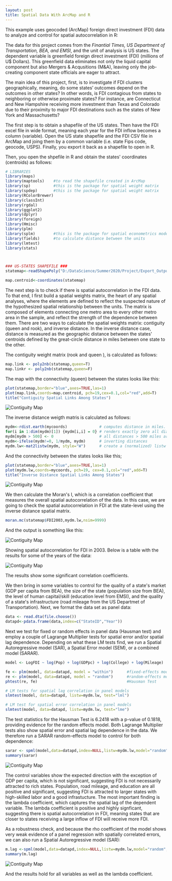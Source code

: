 ```yaml
---
layout: post
title: Spatial Data With ArcMap and R
---
```


This example uses geocoded (ArcMap) foreign direct investment (FDI) data to analyze and control for spatial autocorrelation in R:

The data for this project comes from the *Finantial Times, US Department of Transportation, BEA, and EMSI*, and the unit of analysis is US states. The dependent variable is greenfield foreign direct investment (FDI) (millions of U$ Dollars). This greenfield data eliminates not only the liquid capital component but also Mergers & Acqusitions (M&A), leaving only the job-creating component state officials are eager to attract. 

The main idea of this project, first, is to investigate if FDI clusters geographically, meaning, do some states’ outcomes depend on the outcomes in other states? In other words, is FDI contagious from states to neighboring or otherwise proximate states? For instance, are Connecticut and New Hampshire receiving more investment than Texas and Colorado due to their proximity to major FDI destinations such as the states of New York and Massachusetts?

The first step is to obtain a shapefile of the US states. Then have the FDI excel file in wide format, meaning each year for the FDI inflow becomes a column (variable). Open the US state shapefile and the FDI CSV file in ArcMap and joing them by a common variable (i.e. state Fips code, geocode, USPS). Finally, you export it back as a shapefile to open in R.

Then, you open the shpefile in R and obtain the states' coordinates (centroids) as follows:

```R
# LIBRARIES
library(maps)
library(maptools)    #to read the shapefile created in ArcMap
library(sp)          #this is the package for spatial weight matrix
library(spdep)       #this is the package for spatial weight matrix
library(RColorBrewer)
library(classInt)
library(rgdal)
library(ggplot2)
library(dplyr)
library(foreign)
library(Hmisc)
library(plm)
library(splm)        #this is the package for spatial econometrics modeling
library(fields)      #to calculate distance between the units
library(lmtest)
library(stats)



### US-STATES SHAPEFILE ###
statemap<-readShapePoly("D:/DataScience/Summer2020/Project/Export_Output_2.shp",IDvar="GEOID",proj4string=CRS("+proj=longlat +ellps=WGS84"))

map.centroid<-coordinates(statemap)   

```

The next step is to check if there is spatial autocorrelation in the FDI data. To that end, I first build a spatial weights matrix, the heart of any spatial analyses, where the elements are defined to reflect the suspected nature of the hypothesized spatial relationship between the units. The matrix is composed of elements connecting one metro area to every other metro area in the sample, and reflect the strength of the dependence between them. There are two ways to calculate the spatial weights matrix: contiguity (queen and rook), and inverse distance. In the inverse distance case, distance is measured as the geographic distance between the states' centroids defined by the great-circle distance in miles between one state to the other.

The contiguity weight matrix (rook and queen ), is calculated as follows:

```R
map.link <- poly2nb(statemap,queen=T)
map.linkr <- poly2nb(statemap,queen=F)

```

The map with the connectivity (queen) between the states looks like this:
```R
plot(statemap,border="blue",axes=TRUE,las=1)
plot(map.link,coords=map.centroid, pch=19,cex=0.1,col="red",add=T)
title("Contiguity Spatial Links Among States")                 
```
![Contiguity Map](https://github.com/pmcavallo/pmcavallo.github.io/blob/master/images/queen2.png?raw=true)

The inverse distance weigth matris is calculated as follows:
```R
mydm<-rdist.earth(mycoords)              # computes distance in miles. 
for(i in 1:dim(mydm)[1]) {mydm[i,i] = 0} # renders exactly zero all diagonal elements
mydm[mydm > 500] <- 0                    # all distances > 500 miles are set to zero
mydm<-ifelse(mydm!=0, 1/mydm, mydm)      # inverting distances
mydm.lw<-mat2listw(mydm, style="W")      # create a (normalized) listw object
```
And the connectivity between the states looks like this;

```R
plot(statemap,border="blue",axes=TRUE,las=1)
plot(mydm.lw,coords=mycoords, pch=19, cex=0.1,col="red",add=T)
title("Inverse Distance Spatial Links Among States")  
```

![Contiguity Map](https://github.com/pmcavallo/pmcavallo.github.io/blob/master/images/inverse.png?raw=true)

We then calculate the Moran's I, which is a correlation coefficient that measures the overall spatial autocorrelation of the data. In this case, we are going to check the spatial autocorrelation in FDI at the state-level using the inverse distance spatial matrix.

```R
moran.mc(statemap$FDI2003,mydm.lw,nsim=9999)
```
And the output is something like this:

![Contiguity Map](https://github.com/pmcavallo/pmcavallo.github.io/blob/master/images/moran.PNG?raw=true)

Showing spatial autocorrelation for FDI in 2003. Below is a table with the results for some of the years of the data:

![Contiguity Map](https://github.com/pmcavallo/pmcavallo.github.io/blob/master/images/moran2.PNG?raw=true)

The results show some significant correlation coefficients. 

We then bring in some variables to control for the quality of a state's market (GDP per capita from BEA), the size of the state (population size from BEA), the level of human capital/skill (education level from EMSI), and the quality of a state's infrastructure (road mileage from the US Departmet of Transportation). Next, we format the data set as panel data:

```R
data <- read.dta(file.choose())
datapd<-pdata.frame(data,index=c("StateID","Year"))
```

Next we test for fixed or random effects in panel data (Hausman test) and employ a couple of Lagrange Multiplier tests for spatial error and/or spatial lag dependence. Depending on what these LM tests find, we run a Spatial Autoregressive model (SAR), a Spatial Error model (SEM), or a combined model (SARAR).

```R
model <- LogFDI ~ log(Pop) + log(GDPpc) + log(College) + log(Mileage)

fe <- plm(model, data=datapd, model = "within")      #fixed-effects model
re <- plm(model, data=datapd, model = "random")      #random-effects model
phtest(re, fe)                                       #Hausman Test

# LM tests for spatial lag correlation in panel models
slmtest(model, data=datapd, listw=mydm.lw, test="lml") 

# LM test for spatial error correlation in panel models
slmtest(model, data=datapd, listw=mydm.lw, test="lme")

```

The test statistics for the Hausman Test is 6.2418 with a p-value of 0.1818, providing evidence for the random effects model. Both Lagrange Multiplier tests also show spatial error and spatial lag dependence in the data. We therefore run a SARAR random-effects model to control for both dependence:

```R
sarar <- spml(model,data=datapd,index=NULL,listw=mydm.lw,model="random",lag=TRUE, spatial.error="kkp",LeeYu=T)
summary(sarar)
```
![Contiguity Map](https://github.com/pmcavallo/pmcavallo.github.io/blob/master/images/reg.PNG?raw=true)

The control variables show the expected direction with the exception of GDP per capita, which is not significant, suggesting FDI is not necessarily attracted to rich states. Population, road mileage, and education are all positive and significant, suggesting FDI is attracted to larger states with high-skilled labor and a good infrastucture. The most important finding is the lambda coefficient, which captures the spatial lag of the dependent variable. The lambda coefficient is positive and highly signficant, suggesting there is spatial autocorrelation in FDI, meaning states that are closer to states receiving a large inflow of FDI will receive more FDI. 

As a robustness check, and because the rho coefficient of the model shows very weak evidence of a panel regression with spatially correlated errors, we can also run a Spatial Autoregressive model (SAR):

```R
m.lag <-spml(model,data=datapd,index=NULL,listw=mydm.lw,model="random",lag=TRUE, spatial.error="none")
summary(m.lag)
```
![Contiguity Map](https://github.com/pmcavallo/pmcavallo.github.io/blob/master/images/reg2.PNG?raw=true)

And the results hold for all variables as well as the lambda coefficient.
